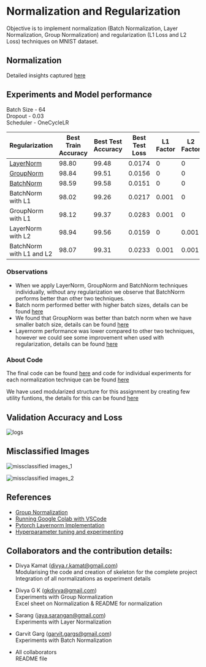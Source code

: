 # Normalization and Regularization

Objective is to implement normalization (Batch Normalization, Layer Normalization, Group Normalization) and regularization (L1 Loss and L2 Loss) techniques on MNIST dataset.

## Normalization  

Detailed insights captured [here](https://github.com/gkdivya/EVA/tree/main/6_BatchNormalization_Regularization/Normalization)



## Experiments and Model performance

Batch Size - 64 <br>
Dropout   - 0.03 <br>
Scheduler - OneCycleLR <br>

|Regularization|	Best Train Accuracy	| Best Test Accuracy |	Best Test Loss| L1 Factor | L2 Factor|
|------------|-----------------|-------------|----------|---|---|
|[LayerNorm](https://github.com/gkdivya/EVA/tree/main/6_BatchNormalization_Regularization/Experiments/LayerNorm)|98.80|99.48|0.0174|0|0
|[GroupNorm](https://github.com/gkdivya/EVA/tree/main/6_BatchNormalization_Regularization/Experiments/GroupNorm)|98.84|99.51|0.0156|0|0
|[BatchNorm](https://github.com/gkdivya/EVA/tree/main/6_BatchNormalization_Regularization/Experiments/BatchNorm)|98.59|99.58|0.0151|0|0
|BatchNorm with L1 |98.02|99.26|0.0217|0.001|0
|GroupNorm with L1|98.12|99.37|0.0283|0.001|0
|LayerNorm with L2|98.94|99.56|0.0159|0|0.001
|BatchNorm with L1 and L2|98.07|99.31|0.0233|0.001|0.001

### Observations
- When we apply LayerNorm, GroupNorm and BatchNorm techniques individually, without any regularization we observe that BatchNorm performs better than other two techniques.
- Batch norm performed better with higher batch sizes, details can be found [here](https://github.com/gkdivya/EVA/blob/main/6_BatchNormalization_Regularization/Experiments/BatchNorm/README.md)
- We found that GroupNorm was better than batch norm when we have smaller batch size, details can be found [here](https://github.com/gkdivya/EVA/blob/main/6_BatchNormalization_Regularization/Experiments/GroupNorm/README.md)
- Layernorm performance was lower compared to other two techniques, however we could see some improvement when used with regularization, details can be found [here](https://github.com/gkdivya/EVA/blob/main/6_BatchNormalization_Regularization/Experiments/LayerNorm/README.md)




### About Code

The final code can be found [here](https://github.com/gkdivya/EVA/blob/main/6_BatchNormalization_Regularization/MNIST_Normalization_and_Regularization_v1.ipynb) and code for individual experiments for each normalization technique can be found [here](https://github.com/gkdivya/EVA/tree/main/6_BatchNormalization_Regularization/Experiments)

We have used modularized structure for this assignment by creating few utility funtions, the details for this can be found [here](https://github.com/gkdivya/EVA/tree/main/6_BatchNormalization_Regularization/utils)


## Validation Accuracy and Loss  

![logs](https://user-images.githubusercontent.com/42609155/121720624-f2dde900-cb00-11eb-913b-24bc7614d6c4.png)


## Misclassified Images

![missclassified images_1](https://user-images.githubusercontent.com/42609155/121721901-63d1d080-cb02-11eb-8610-6c0f0fe4c23c.png)

![missclassified images_2](https://user-images.githubusercontent.com/42609155/121722837-74cf1180-cb03-11eb-8edc-0fcc995fc52e.png)

## References

- [Group Normalization](https://www.youtube.com/watch?v=l_3zj6HeWUE&t=430s)
- [Running Google Colab with VSCode](https://eide.ai/vscode/2020/09/14/colab-vscode-gpu.html)
- [Pytorch Layernorm Implementation](https://discuss.pytorch.org/t/is-there-a-layer-normalization-for-conv2d/7595/3)
- [Hyperparameter tuning and experimenting](https://deeplizard.com/learn/video/ycxulUVoNbk)

## Collaborators and the contribution details:

- Divya Kamat (divya.r.kamat@gmail.com)</br>
   Modularising the code and creation of skeleton for the complete project </br>
   Integration of all normalizations as experiment details </br>

- Divya G K (gkdivya@gmail.com)</br>
   Experiments with Group Normalization </br>
   Excel sheet on Normalization & README for normalization</br>

- Sarang (jaya.sarangan@gmail.com)</br>
   Experiments with Layer Normalization </br>

- Garvit Garg (garvit.gargs@gmail.com)</br>
   Experiments with Batch Normalization </br>
   
- All collaborators</br>
   README file </br>
